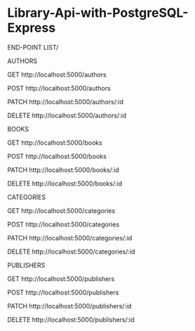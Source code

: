 # Library-Api-with-PostgreSQL-Express 

END-POINT LIST/

AUTHORS

GET http://localhost:5000/authors

POST http://localhost:5000/authors

PATCH http://localhost:5000/authors/:id

DELETE http://localhost:5000/authors/:id

BOOKS

GET http://localhost:5000/books

POST http://localhost:5000/books

PATCH http://localhost:5000/books/:id

DELETE http://localhost:5000/books/:id

CATEGORİES

GET http://localhost:5000/categories

POST http://localhost:5000/categories

PATCH http://localhost:5000/categories/:id

DELETE http://localhost:5000/categories/:id

PUBLISHERS

GET http://localhost:5000/publishers

POST http://localhost:5000/publishers

PATCH http://localhost:5000/publishers/:id

DELETE http://localhost:5000/publishers/:id
